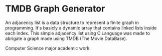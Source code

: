 # TMDB Graph Generator

An adjacency list is a data structure to represent a finite graph in programming. It's basicly a dynamic array that contains linked lists inside each index. 
This simple adjacency list using C Language was made to abrigate a graph made using TMDB (The Movie DataBase).

Computer Science major academic work.
